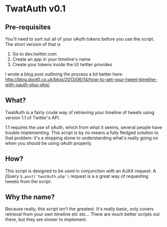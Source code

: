 # TwatAuth v0.1

## Pre-requisites
You'll need to sort out all of your oAuth tokens before you use the script. The short version of that is

1. Go to dev.twitter.com
2. Create an app in your timeline's name
3. Create your tokens inside the UI twitter provides

I wrote a blog post outlining the process a bit better here: <a href="http://blog.doot0.co.uk/blog/2013/06/14/how-to-get-your-tweet-timeline-with-oauth-plus-php/">http://blog.doot0.co.uk/blog/2013/06/14/how-to-get-your-tweet-timeline-with-oauth-plus-php/</a>

## What?
TwatAuth is a fairly crude way of retrieving your timeline of tweets using version 1.1 of Twitter's API.

1.1 requires the use of oAuth, which from what it seems, several people have trouble implementing. This script
is by no means a fully fledged solution to that problem: it's a stepping stone to understanding what's really
going on when you should be using oAuth properly.

## How?
This script is designed to be used in conjunction with an AJAX request.
A jQuery ```$.post('twatAuth.php')``` request is a a great way of requesting tweets from the script.

## Why the name?
Because really, this script isn't the greatest. It's really basic, only covers retrieval from your own timeline
etc etc... There are much better scripts out there, but they are slower to implement.